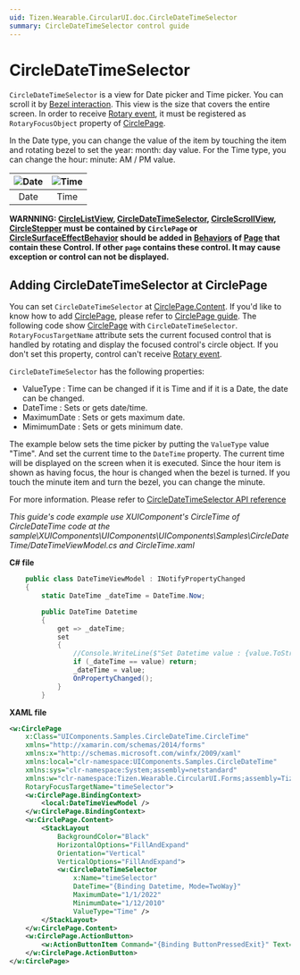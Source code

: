 ```yaml
---
uid: Tizen.Wearable.CircularUI.doc.CircleDateTimeSelector
summary: CircleDateTimeSelector control guide
---
```


# CircleDateTimeSelector

`CircleDateTimeSelector` is a view for Date picker and Time picker.
You can scroll it by [Bezel interaction](https://developer.tizen.org/design/wearable/interaction/bezel-interactions).
This view is the size that covers the entire screen.
In order to receive [Rotary event](https://developer.tizen.org/development/training/native-application/understanding-tizen-programming/event-handling#rotary), it must be registered as `RotaryFocusObject` property of [CirclePage](xref:Tizen.Wearable.CircularUI.doc.CirclePage).

In the Date type, you can change the value of the item by touching the item and rotating bezel to set the year: month: day value.
For the Time type, you can change the hour: minute: AM / PM value.

 |![Date](data/CircleDateTimeSelector_DatePicker.png) | ![Time](data/CircleDateTimeSelector_TimePicker.png)|
 |:--------------------------------------------------:|:--------------------------------------------------:|
 |                      Date                          |                           Time                     |

**WARNNING: [CircleListView](xref:Tizen.Wearable.CircularUI.doc.CircleListView), [CircleDateTimeSelector](xref:Tizen.Wearable.CircularUI.doc.CircleDateTimeSelector), [CircleScrollView](xref:Tizen.Wearable.CircularUI.doc.CircleScrollView), [CircleStepper](xref:Tizen.Wearable.CircularUI.doc.CircleStepper) must be contained by `CirclePage` or [CircleSurfaceEffectBehavior](xref:Tizen.Wearable.CircularUI.doc.CircleSurfaceEffectBehavior) should be added in [Behaviors](https://developer.xamarin.com/api/type/Xamarin.Forms.Behavior/) of [Page](https://developer.xamarin.com/api/type/Xamarin.Forms.Page/) that contain these Control. If other `page` contains these control. It may cause exception or control can not be displayed.**

## Adding CircleDateTimeSelector at CirclePage

You can set `CircleDateTimeSelector` at [CirclePage.Content](xref:Tizen.Wearable.CircularUI.doc.CirclePage). If you'd like to know how to add [CirclePage](xref:Tizen.Wearable.CircularUI.doc.CirclePage), please refer to [CirclePage guide](https://samsung.github.io/Tizen.CircularUI/guide/CirclePage.html#create-circlepage).
The following code show [CirclePage](xref:Tizen.Wearable.CircularUI.doc.CirclePage) with `CircleDateTimeSelector`.
`RotaryFocusTargetName` attribute sets the current focused control that is handled by rotating and display the focused control's circle object.
If you don't set this property, control can't receive [Rotary event](https://developer.tizen.org/development/training/native-application/understanding-tizen-programming/event-handling#rotary).

`CircleDateTimeSelector` has the following properties:

- ValueType : Time can be changed if it is Time and if it is a Date, the date can be changed.
- DateTime : Sets or gets date/time.
- MaximumDate : Sets or gets maximum date.
- MimimumDate : Sets or gets minimum date.

The example below sets the time picker by putting the `ValueType` value "Time". And set the current time to the `DateTime` property.
The current time will be displayed on the screen when it is executed. Since the hour item is shown as having focus, the hour is changed when the bezel is turned. If you touch the minute item and turn the bezel, you can change the minute.

For more information. Please refer to [CircleDateTimeSelector  API reference](https://samsung.github.io/Tizen.CircularUI/api/Tizen.Wearable.CircularUI.Forms.CircleDateTimeSelector.html)

_This guide's code example use XUIComponent's CircleTime of CircleDateTime code at the sample\XUIComponents\UIComponents\UIComponents\Samples\CircleDateTime/DateTimeViewModel.cs and CircleTime.xaml_

**C# file**

```cs
    public class DateTimeViewModel : INotifyPropertyChanged
    {
        static DateTime _dateTime = DateTime.Now;

        public DateTime Datetime
        {
            get => _dateTime;
            set
            {
                //Console.WriteLine($"Set Datetime value : {value.ToString()}");
                if (_dateTime == value) return;
                _dateTime = value;
                OnPropertyChanged();
            }
        }

```

**XAML file**

```xml
<w:CirclePage
    x:Class="UIComponents.Samples.CircleDateTime.CircleTime"
    xmlns="http://xamarin.com/schemas/2014/forms"
    xmlns:x="http://schemas.microsoft.com/winfx/2009/xaml"
    xmlns:local="clr-namespace:UIComponents.Samples.CircleDateTime"
    xmlns:sys="clr-namespace:System;assembly=netstandard"
    xmlns:w="clr-namespace:Tizen.Wearable.CircularUI.Forms;assembly=Tizen.Wearable.CircularUI.Forms"
    RotaryFocusTargetName="timeSelector">
    <w:CirclePage.BindingContext>
        <local:DateTimeViewModel />
    </w:CirclePage.BindingContext>
    <w:CirclePage.Content>
        <StackLayout
            BackgroundColor="Black"
            HorizontalOptions="FillAndExpand"
            Orientation="Vertical"
            VerticalOptions="FillAndExpand">
            <w:CircleDateTimeSelector
                x:Name="timeSelector"
                DateTime="{Binding Datetime, Mode=TwoWay}"
                MaximumDate="1/1/2022"
                MinimumDate="1/12/2010"
                ValueType="Time" />
        </StackLayout>
    </w:CirclePage.Content>
    <w:CirclePage.ActionButton>
        <w:ActionButtonItem Command="{Binding ButtonPressedExit}" Text="OK" />
    </w:CirclePage.ActionButton>
</w:CirclePage>

```